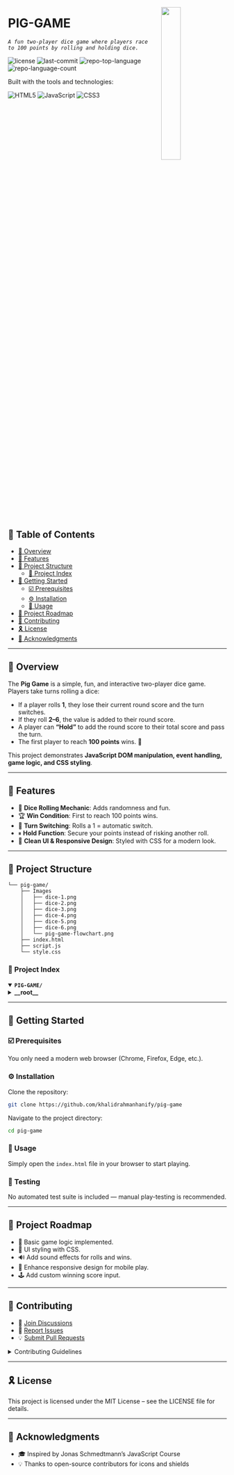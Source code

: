 <div align="left" style="position: relative;">
<img src="https://img.icons8.com/?size=512&id=55494&format=png" align="right" width="30%" style="margin: -20px 0 0 20px;">
<h1>PIG-GAME</h1>
<p align="left">
	<em><code>A fun two-player dice game where players race to 100 points by rolling and holding dice.</code></em>
</p>
<p align="left">
	<img src="https://img.shields.io/github/license/khalidrahmanhanify/pig-game?style=plastic&logo=opensourceinitiative&logoColor=white&color=0080ff" alt="license">
	<img src="https://img.shields.io/github/last-commit/khalidrahmanhanify/pig-game?style=plastic&logo=git&logoColor=white&color=0080ff" alt="last-commit">
	<img src="https://img.shields.io/github/languages/top/khalidrahmanhanify/pig-game?style=plastic&color=0080ff" alt="repo-top-language">
	<img src="https://img.shields.io/github/languages/count/khalidrahmanhanify/pig-game?style=plastic&color=0080ff" alt="repo-language-count">
</p>
<p align="left">Built with the tools and technologies:</p>
<p align="left">
	<img src="https://img.shields.io/badge/HTML5-E34F26.svg?style=plastic&logo=HTML5&logoColor=white" alt="HTML5">
	<img src="https://img.shields.io/badge/JavaScript-F7DF1E.svg?style=plastic&logo=JavaScript&logoColor=black" alt="JavaScript">
	<img src="https://img.shields.io/badge/CSS3-1572B6.svg?style=plastic&logo=CSS3&logoColor=white" alt="CSS3">
</p>
</div>
<br clear="right">

## 🔗 Table of Contents

- [📍 Overview](#-overview)
- [👾 Features](#-features)
- [📁 Project Structure](#-project-structure)
  - [📂 Project Index](#-project-index)
- [🚀 Getting Started](#-getting-started)
  - [☑️ Prerequisites](#-prerequisites)
  - [⚙️ Installation](#-installation)
  - [🤖 Usage](#-usage)
- [📌 Project Roadmap](#-project-roadmap)
- [🔰 Contributing](#-contributing)
- [🎗 License](#-license)
- [🙌 Acknowledgments](#-acknowledgments)

---

## 📍 Overview

The **Pig Game** is a simple, fun, and interactive two-player dice game.  
Players take turns rolling a dice:  

- If a player rolls **1**, they lose their current round score and the turn switches.  
- If they roll **2–6**, the value is added to their round score.  
- A player can **“Hold”** to add the round score to their total score and pass the turn.  
- The first player to reach **100 points** wins. 🎉  

This project demonstrates **JavaScript DOM manipulation, event handling, game logic, and CSS styling**.  

---

## 👾 Features

- 🎲 **Dice Rolling Mechanic**: Adds randomness and fun.  
- 🏆 **Win Condition**: First to reach 100 points wins.  
- 🔄 **Turn Switching**: Rolls a 1 = automatic switch.  
- ⏸ **Hold Function**: Secure your points instead of risking another roll.  
- 🎨 **Clean UI & Responsive Design**: Styled with CSS for a modern look.  

---

## 📁 Project Structure

```
└── pig-game/
    ├── Images
    │   ├── dice-1.png
    │   ├── dice-2.png
    │   ├── dice-3.png
    │   ├── dice-4.png
    │   ├── dice-5.png
    │   ├── dice-6.png
    │   └── pig-game-flowchart.png
    ├── index.html
    ├── script.js
    └── style.css
```

### 📂 Project Index
<details open>
<summary><b><code>PIG-GAME/</code></b></summary>
<details>
<summary><b>__root__</b></summary>
<blockquote>
<table>
<tr>
<td><b><a href='https://github.com/khalidrahmanhanify/pig-game/blob/main/style.css'>style.css</a></b></td>
<td>🎨 Styles the layout and design of the game.</td>
</tr>
<tr>
<td><b><a href='https://github.com/khalidrahmanhanify/pig-game/blob/main/script.js'>script.js</a></b></td>
<td>⚡ Implements the game logic and interactivity.</td>
</tr>
<tr>
<td><b><a href='https://github.com/khalidrahmanhanify/pig-game/blob/main/index.html'>index.html</a></b></td>
<td>📄 The main HTML file containing the game structure.</td>
</tr>
</table>
</blockquote>
</details>
</details>

---

## 🚀 Getting Started

### ☑️ Prerequisites
You only need a modern web browser (Chrome, Firefox, Edge, etc.).

### ⚙️ Installation
Clone the repository:

```bash
git clone https://github.com/khalidrahmanhanify/pig-game
```

Navigate to the project directory:

```bash
cd pig-game
```

### 🤖 Usage
Simply open the `index.html` file in your browser to start playing.

### 🧪 Testing
No automated test suite is included — manual play-testing is recommended.

---

## 📌 Project Roadmap

- 🎲 Basic game logic implemented.  
- 🎨 UI styling with CSS.  
- 🔊 Add sound effects for rolls and wins.  
- 📱 Enhance responsive design for mobile play.  
- 🕹️ Add custom winning score input.  

---

## 🔰 Contributing

- 💬 [Join Discussions](https://github.com/khalidrahmanhanify/pig-game/discussions)  
- 🐛 [Report Issues](https://github.com/khalidrahmanhanify/pig-game/issues)  
- 💡 [Submit Pull Requests](https://github.com/khalidrahmanhanify/pig-game/pulls)  

<details closed>
<summary>Contributing Guidelines</summary>

1. Fork this repository.  
2. Clone your fork:  
   ```bash
   git clone https://github.com/your-username/pig-game
   ```  
3. Create a new branch for your feature/fix:  
   ```bash
   git checkout -b feature-name
   ```  
4. Commit your changes with a descriptive message.  
5. Push to your branch and open a Pull Request.  
</details>

---

## 🎗 License
This project is licensed under the MIT License – see the LICENSE file for details.

---

## 🙌 Acknowledgments

- 🎓 Inspired by Jonas Schmedtmann’s JavaScript Course  
- 💡 Thanks to open-source contributors for icons and shields  
